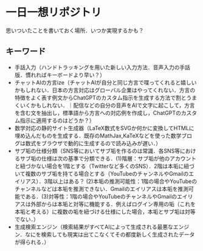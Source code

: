 # 一日一想リポジトリ

思いついたことを書いておく場所．いつか実現するかも？

## キーワード

- 手話入力（ハンドトラッキングを用いた新しい入力方法．音声入力の手話版．慣れればキーボードより早い？）
- チャットAIの方言ize（チャットAIが自分と同じ方言で喋ってくれると嬉しいかもしれない．日本の方言対応はグローバル企業はやってくれない．方言の特徴をよく表す例文からChatGPTのカスタム指示を生成する方法で割とうまくいくかもしれない．｜配信などの自分の音声をAIで文字に起こして，方言を含む文を抽出し，標準語から方言への対応例を作成し，ChatGPTのカスタム指示に適用するのはどうか？）
- 数学対応の静的サイト生成器（LaTeX数式をSVGか何かに変換してHTMLに埋め込んだものを生成する．既存のMathJax,KaTeXなどを使った数学ブログは数式をブラウザで動的に生成するので読み込みが遅い．）
- サブ垢の仕様分類（SNS等においてサブ垢を作るのは常識．各SNS等におけるサブ垢の仕様は次の基準で分類できる．(1)階層：サブ垢が他のアカウントと紐づかない場合を1階とする（Twitterなど多くのSNS）．2階は本垢に紐づいて複数のサブ垢を持てる場合とする（YouTubeのチャンネルやGmailのエイリアス）．3階以上はある？ (2)本垢の推測可能性：1階の場合やYouTubeのチャンネルなどは本垢を推測できない．Gmailのエイリアスは本垢を推測可能である．(3)対等性：1階の場合やYouTubeのチャンネルやGmailのエイリアスは外部からは本垢と対等に機能する．例えばログイン専用の垢（これを本垢と考える）に複数の垢を紐づける仕様にした場合，本垢とサブ垢は対等でない．）
- 生成検索エンジン（検索結果がすべてAIによって生成される最悪なエンジン．なにを検索しても現実は出てこなくてその都度新しく生成されたデータが得られる．）
